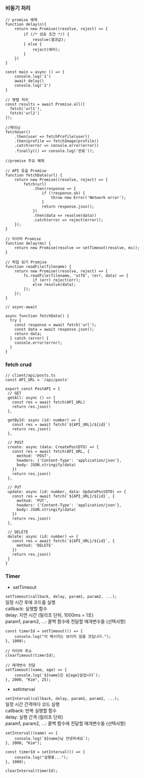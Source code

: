 ### 비동기 처리

```
// promise 예제
function delay(n){
    return new Promise((resolve, reject) => {
        if (/* 성공 조건 */) {
            resolve(결과값);
        } else {
            reject(에러);
        }
    })
}

const main = async () => {
    console.log('1')
    await delay()
    console.log('2')
}

// 병렬 처리
const results = await Promise.all([
  fetch('url1'),
  fetch('url2')
]);

//체이닝
fetchUser()
    .then(user => fetchProfile(user))
    .then(profile => fetchImage(profile))
    .catch(error => console.error(error))
    .finally(() => console.log('완료'));

```

```
//promise 주요 예제

// API 호출 Promise
function fetchData(url) {
    return new Promise((resolve, reject) => {
        fetch(url)
            .then(response => {
                if (!response.ok) {
                    throw new Error('Network error');
                }
                return response.json();
            })
            .then(data => resolve(data))
            .catch(error => reject(error));
    });
}

// 타이머 Promise
function delay(ms) {
    return new Promise(resolve => setTimeout(resolve, ms));
}

// 파일 읽기 Promise
function readFile(filename) {
    return new Promise((resolve, reject) => {
        fs.readFile(filename, 'utf8', (err, data) => {
            if (err) reject(err);
            else resolve(data);
        });
    });
}

```

```
// async-await

async function fetchData() {
  try {
    const response = await fetch('url');
    const data = await response.json();
    return data;
  } catch (error) {
    console.error(error);
  }
}
```

### fetch crud

```
// client/api/posts.ts
const API_URL = '/api/posts'

export const PostAPI = {
 // GET
 getAll: async () => {
   const res = await fetch(API_URL)
   return res.json()
 },

 getById: async (id: number) => {
   const res = await fetch(`${API_URL}/${id}`)
   return res.json()
 },

 // POST
 create: async (data: CreatePostDTO) => {
   const res = await fetch(API_URL, {
     method: 'POST',
     headers: {'Content-Type': 'application/json'},
     body: JSON.stringify(data)
   })
   return res.json()
 },

 // PUT
 update: async (id: number, data: UpdatePostDTO) => {
   const res = await fetch(`${API_URL}/${id}`, {
     method: 'PUT',
     headers: {'Content-Type': 'application/json'},
     body: JSON.stringify(data)
   })
   return res.json()
 },

 // DELETE
 delete: async (id: number) => {
   const res = await fetch(`${API_URL}/${id}`, {
     method: 'DELETE'
   })
   return res.json()
 }
}

```

### Timer

- setTimeout
  
```setTimeout(callback, delay, param1, param2, ...);``` <br/>
일정 시간 후에 코드를 실행 <br/>
callback: 실행할 함수 <br/>
delay: 지연 시간 (밀리초 단위, 1000ms = 1초)  <br/>
param1, param2, ...: 콜백 함수에 전달할 매개변수들 (선택사항) <br/>

```
const timerId = setTimeout(() => {
    console.log("이 메시지는 보이지 않을 것입니다.");
}, 1000);

// 타이머 취소
clearTimeout(timerId);

// 매개변수 전달
setTimeout((name, age) => {
    console.log(`${name}은 ${age}살입니다`);
}, 2000, "Kim", 25);
```

- setInterval
  
```setInterval(callback, delay, param1, param2, ...);```<br/>
일정 시간 간격마다 코드 실행 <br/>
callback: 반복 실행할 함수 <br/>
delay: 실행 간격 (밀리초 단위) <br/>
param1, param2, ...: 콜백 함수에 전달할 매개변수들 (선택사항) <br/>
```
setInterval((name) => {
    console.log(`${name}님 안녕하세요`);
}, 2000, "Kim");

const timerId = setInterval(() => {
    console.log("실행중...");
}, 1000);

clearInterval(timerId);
```


